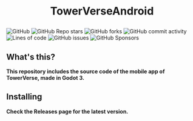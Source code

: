 # <p align="center">**TowerVerseAndroid**</p>
![GitHub](https://img.shields.io/github/license/TowerVerse/towerverseandroid) ![GitHub Repo stars](https://img.shields.io/github/stars/TowerVerse/towerverseandroid?style=social) ![GitHub forks](https://img.shields.io/github/forks/TowerVerse/towerverseandroid?style=social) ![GitHub commit activity](https://img.shields.io/github/commit-activity/m/TowerVerse/towerverseandroid) ![Lines of code](https://img.shields.io/tokei/lines/github/TowerVerse/towerverseandroid)
![GitHub issues](https://img.shields.io/github/issues/TowerVerse/towerverseandroid) ![GitHub Sponsors](https://img.shields.io/github/sponsors/TowerVerse)

## What's this?

**This repository includes the source code of the mobile app of TowerVerse, made in Godot 3.**


## Installing

**Check the Releases page for the latest version.**

